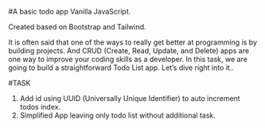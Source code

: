 #A basic todo app Vanilla JavaScript.

Created based on Bootstrap and Tailwind.

It is often said that one of the ways to really get better at programming is by building projects. And CRUD (Create, Read, Update, and Delete) apps are one way to improve your coding skills as a developer. In this task, we are going to build a straightforward Todo List app. Let’s dive right into it..

#TASK

1. Add id using UUID (Universally Unique Identifier) to auto increment todos index.
2. Simplified App leaving only todo list without additional task.
